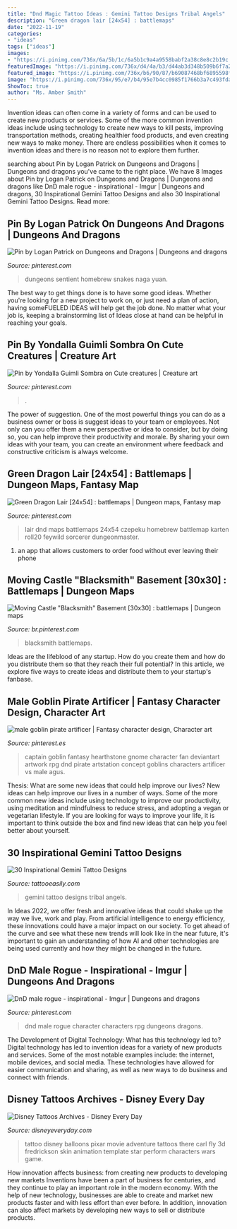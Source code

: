 ```yaml
---
title: "Dnd Magic Tattoo Ideas : Gemini Tattoo Designs Tribal Angels"
description: "Green dragon lair [24x54] : battlemaps"
date: "2022-11-19"
categories:
- "ideas"
tags: ["ideas"]
images:
- "https://i.pinimg.com/736x/6a/5b/1c/6a5b1c9a4a9558babf2a38c8e8c2b19c.jpg"
featuredImage: "https://i.pinimg.com/736x/d4/4a/b3/d44ab3d348b509b6f7a29e6a18f8c8b4.jpg"
featured_image: "https://i.pinimg.com/736x/b6/90/87/b69087468bf6895598f635d33a287354.jpg"
image: "https://i.pinimg.com/736x/95/e7/b4/95e7b4cc0985f1766b3a7c493fda424a.jpg"
ShowToc: true
author: "Ms. Amber Smith"
---
```



Invention ideas can often come in a variety of forms and can be used to create new products or services. Some of the more common invention ideas include using technology to create new ways to kill pests, improving transportation methods, creating healthier food products, and even creating new ways to make money. There are endless possibilities when it comes to invention ideas and there is no reason not to explore them further.

	

		
searching about Pin by Logan Patrick on Dungeons and Dragons | Dungeons and dragons you've came to the right place. We have 8 Images about Pin by Logan Patrick on Dungeons and Dragons | Dungeons and dragons like DnD male rogue - inspirational - Imgur | Dungeons and dragons, 30 Inspirational Gemini Tattoo Designs and also 30 Inspirational Gemini Tattoo Designs. Read more:
		
    
## Pin By Logan Patrick On Dungeons And Dragons | Dungeons And Dragons

<img loading=lazy src="https://i.pinimg.com/736x/95/e7/b4/95e7b4cc0985f1766b3a7c493fda424a.jpg" onerror="this.onerror=null;this.src='https://tse2.mm.bing.net/th?id=OIP.OX0R4kQoTrEs4aQBoHm0ZwHaNK&amp;pid=15.1';" alt="Pin by Logan Patrick on Dungeons and Dragons | Dungeons and dragons">

_Source: pinterest.com_

>dungeons sentient homebrew snakes naga yuan. 

	

The best way to get things done is to have some good ideas. Whether you're looking for a new project to work on, or just need a plan of action, having someFUELED IDEAS will help get the job done. No matter what your job is, keeping a brainstorming list of Ideas close at hand can be helpful in reaching your goals.

    
## Pin By Yondalla Guimli Sombra On Cute Creatures | Creature Art

<img loading=lazy src="https://i.pinimg.com/736x/d4/4a/b3/d44ab3d348b509b6f7a29e6a18f8c8b4.jpg" onerror="this.onerror=null;this.src='https://tse3.mm.bing.net/th?id=OIP.X2imfkaaMM0w3ATwmisNuAHaKE&amp;pid=15.1';" alt="Pin by Yondalla Guimli Sombra on Cute creatures | Creature art">

_Source: pinterest.com_

>. 

	

The power of suggestion.
One of the most powerful things you can do as a business owner or boss is suggest ideas to your team or employees. Not only can you offer them a new perspective or idea to consider, but by doing so, you can help improve their productivity and morale. By sharing your own ideas with your team, you can create an environment where feedback and constructive criticism is always welcome.

    
## Green Dragon Lair [24x54] : Battlemaps | Dungeon Maps, Fantasy Map

<img loading=lazy src="https://i.pinimg.com/736x/8a/50/c3/8a50c37b47bd3872ef13622c8386b0c7.jpg" onerror="this.onerror=null;this.src='https://tse1.mm.bing.net/th?id=OIP.Wc4nHNA5WtGeB4AY4X0g6gAAAA&amp;pid=15.1';" alt="Green Dragon Lair [24x54] : battlemaps | Dungeon maps, Fantasy map">

_Source: pinterest.com_

>lair dnd maps battlemaps 24x54 czepeku homebrew battlemap karten roll20 feywild sorcerer dungeonmaster. 

	

1. an app that allows customers to order food without ever leaving their phone

    
## Moving Castle &quot;Blacksmith&quot; Basement [30x30] : Battlemaps | Dungeon Maps

<img loading=lazy src="https://i.pinimg.com/736x/7a/64/b5/7a64b5d78a03e0bc05b09ed71451e189.jpg" onerror="this.onerror=null;this.src='https://tse3.mm.bing.net/th?id=OIP.7OkhE2rm8XhAYPqQnGd6_AHaHb&amp;pid=15.1';" alt="Moving Castle &quot;Blacksmith&quot; Basement [30x30] : battlemaps | Dungeon maps">

_Source: br.pinterest.com_

>blacksmith battlemaps. 

	

Ideas are the lifeblood of any startup. How do you create them and how do you distribute them so that they reach their full potential? In this article, we explore five ways to create ideas and distribute them to your startup's fanbase.

    
## Male Goblin Pirate Artificer | Fantasy Character Design, Character Art

<img loading=lazy src="https://i.pinimg.com/736x/b6/90/87/b69087468bf6895598f635d33a287354.jpg" onerror="this.onerror=null;this.src='https://tse4.mm.bing.net/th?id=OIP.YfwlMCqGD6mbeIsCbsw-MQHaJ3&amp;pid=15.1';" alt="male goblin pirate artificer | Fantasy character design, Character art">

_Source: pinterest.es_

>captain goblin fantasy hearthstone gnome character fan deviantart artwork rpg dnd pirate artstation concept goblins characters artificer vs male agus. 

	

Thesis: What are some new ideas that could help improve our lives?
New ideas can help improve our lives in a number of ways. Some of the more common new ideas include using technology to improve our productivity, using meditation and mindfulness to reduce stress, and adopting a vegan or vegetarian lifestyle. If you are looking for ways to improve your life, it is important to think outside the box and find new ideas that can help you feel better about yourself.

    
## 30 Inspirational Gemini Tattoo Designs

<img loading=lazy src="http://www.tattooeasily.com/wp-content/uploads/2014/06/url-7.jpg" onerror="this.onerror=null;this.src='https://tse4.mm.bing.net/th?id=OIP.XLzXG6P_rEbq9w1kr5F-ogHaJz&amp;pid=15.1';" alt="30 Inspirational Gemini Tattoo Designs">

_Source: tattooeasily.com_

>gemini tattoo designs tribal angels. 

	

In Ideas 2022, we offer fresh and innovative ideas that could shake up the way we live, work and play. From artificial intelligence to energy efficiency, these innovations could have a major impact on our society. To get ahead of the curve and see what these new trends will look like in the near future, it's important to gain an understanding of how AI and other technologies are being used currently and how they might be changed in the future.

    
## DnD Male Rogue - Inspirational - Imgur | Dungeons And Dragons

<img loading=lazy src="https://i.pinimg.com/736x/6a/5b/1c/6a5b1c9a4a9558babf2a38c8e8c2b19c.jpg" onerror="this.onerror=null;this.src='https://tse3.mm.bing.net/th?id=OIP.aSirRJjjDFk9-uwf1Qd1ogHaLr&amp;pid=15.1';" alt="DnD male rogue - inspirational - Imgur | Dungeons and dragons">

_Source: pinterest.com_

>dnd male rogue character characters rpg dungeons dragons. 

	

The Development of Digital Technology: What has this technology led to?
Digital technology has led to invention ideas for a variety of new products and services. Some of the most notable examples include: the internet, mobile devices, and social media. These technologies have allowed for easier communication and sharing, as well as new ways to do business and connect with friends.

    
## Disney Tattoos Archives - Disney Every Day

<img loading=lazy src="https://www.disneyeveryday.com/wp-content/uploads/2012/08/Adventure-is-Out-There-Disney-Pixar-UP-House-and-Balloons-Tattoo.jpg" onerror="this.onerror=null;this.src='https://tse4.mm.bing.net/th?id=OIP.QnxuiHqcpugypy0HRHub-wAAAA&amp;pid=15.1';" alt="Disney Tattoos Archives - Disney Every Day">

_Source: disneyeveryday.com_

>tattoo disney balloons pixar movie adventure tattoos there carl fly 3d fredrickson skin animation template star perform characters wars game. 

	

How innovation affects business: from creating new products to developing new markets
Inventions have been a part of business for centuries, and they continue to play an important role in the modern economy. With the help of new technology, businesses are able to create and market new products faster and with less effort than ever before. In addition, innovation can also affect markets by developing new ways to sell or distribute products.

